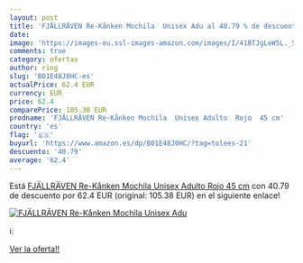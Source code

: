 ```yaml
---
layout: post
title: 'FJÄLLRÄVEN Re-Kånken Mochila  Unisex Adu al 40.79 % de descuento'
date: 
image: 'https://images-eu.ssl-images-amazon.com/images/I/41BTJgLeW5L._SL200_.jpg'
comments: true
category: ofertas
author: ring
slug: 'B01E48J0HC-es'
actualPrice: 62.4 EUR
currency: EUR
price: 62.4
comparePrice: 105.38 EUR
prodname: 'FJÄLLRÄVEN Re-Kånken Mochila  Unisex Adulto  Rojo  45 cm'
country: 'es'
flag: '🇪🇸'
buyurl: 'https://www.amazon.es/dp/B01E48J0HC/?tag=tolees-21'
descuento: '40.79'
average: '62.4'
---
```


Está [FJÄLLRÄVEN Re-Kånken Mochila  Unisex Adulto  Rojo  45 cm](https://www.amazon.es/dp/B01E48J0HC/?tag=tolees-21) con 40.79 de descuento por 62.4 EUR (original: 105.38 EUR) en el siguiente enlace!

[![FJÄLLRÄVEN Re-Kånken Mochila  Unisex Adu](https://images-eu.ssl-images-amazon.com/images/I/41BTJgLeW5L._SL200_.jpg)](https://www.amazon.es/dp/B01E48J0HC/?tag=tolees-21)

ℹ️:


[Ver la oferta!!](https://www.amazon.es/dp/B01E48J0HC/?tag=tolees-21)
